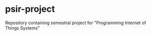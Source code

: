 # psir-project
Repository containing semestral project for "Programming Internet of Things Systems"

